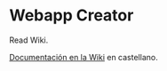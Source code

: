 # Webapp Creator

Read Wiki.

[Documentación en la Wiki](https://github.com/Jujuyeh/webapp-creator/wiki/Funciones-en-Cpp-(castellano)) en castellano.
